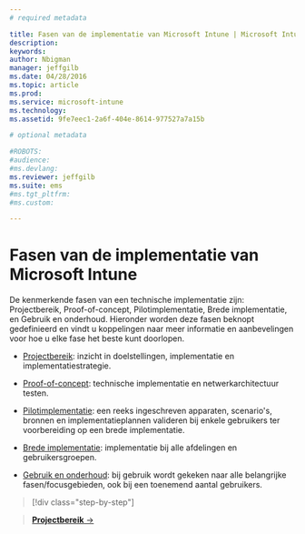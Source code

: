 ```yaml
---
# required metadata

title: Fasen van de implementatie van Microsoft Intune | Microsoft Intune
description:
keywords:
author: Nbigman
manager: jeffgilb
ms.date: 04/28/2016
ms.topic: article
ms.prod:
ms.service: microsoft-intune
ms.technology:
ms.assetid: 9fe7eec1-2a6f-404e-8614-977527a7a15b

# optional metadata

#ROBOTS:
#audience:
#ms.devlang:
ms.reviewer: jeffgilb
ms.suite: ems
#ms.tgt_pltfrm:
#ms.custom:

---
```



# Fasen van de implementatie van Microsoft Intune
De kenmerkende fasen van een technische implementatie zijn: Projectbereik, Proof-of-concept, Pilotimplementatie, Brede implementatie, en Gebruik en onderhoud. Hieronder worden deze fasen beknopt gedefinieerd en vindt u koppelingen naar meer informatie en aanbevelingen voor hoe u elke fase het beste kunt doorlopen.

<!--these phase descriptions below are way too short -->

-   [Projectbereik](project-scope.md): inzicht in doelstellingen, implementatie en implementatiestrategie.

-   [Proof-of-concept](proof-of-concept.md): technische implementatie en netwerkarchitectuur testen.

-   [Pilotimplementatie](pilot.md): een reeks ingeschreven apparaten, scenario's, bronnen en implementatieplannen valideren bij enkele gebruikers ter voorbereiding op een brede implementatie.

-   [Brede implementatie](enterprise-rollout.md): implementatie bij alle afdelingen en gebruikersgroepen.

-   [Gebruik en onderhoud](operations-and-maintenance.md): bij gebruik wordt gekeken naar alle belangrijke fasen/focusgebieden, ook bij een toenemend aantal gebruikers.

<!--
These should be linked to topics in the plan & design section once it is back in the TOC
## Rolling out policies and apps
These topics will help you plan for the rollout of new policies and apps:
-   **[Roll out policies](policy-rollout.md)**

-   **[Roll out apps](application-rollout.md)**
-->


>[!div class="step-by-step"]

>[**Projectbereik** &rarr;](project-scope.md)  


<!--HONumber=May16_HO1-->


